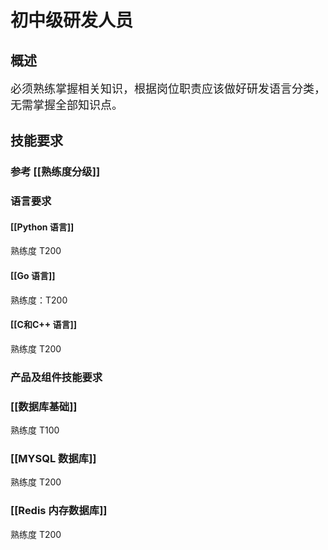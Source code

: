 # 初中级研发人员
## 概述 

<font size=4>必须熟练掌握相关知识，根据岗位职责应该做好研发语言分类，无需掌握全部知识点。</font>

## 技能要求

### 参考 [[熟练度分级]]

### 语言要求
#### [[Python 语言]]
熟练度 T200
#### [[Go 语言]]
熟练度：T200
#### [[C和C++ 语言]]
熟练度 T200

### 产品及组件技能要求
### [[数据库基础]]
熟练度 T100
### [[MYSQL 数据库]]
熟练度 T200
### [[Redis 内存数据库]]
熟练度 T200

